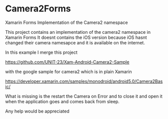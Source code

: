 # Camera2Forms
Xamarin Forms Implementation of the Camera2 namespace

This project contains an implementation of the camera2 namespace in Xamarin Forms
It doesnt contains the iOS version because iOS hasnt changed their camera namesapce and it is available on the internet.

In this example I merge this project

https://github.com/UNIT-23/Xam-Android-Camera2-Sample

with the google sample for camera2 which is in plain Xamarin

https://developer.xamarin.com/samples/monodroid/android5.0/Camera2Basic/

What is missing is the restart the Camera on Error and to close it and open it when the application goes and comes back from sleep.

Any help would be appreciated 


